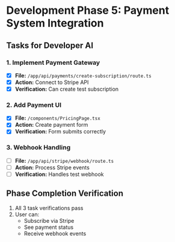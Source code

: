 # Development Phase 5: Payment System Integration

## Tasks for Developer AI

### 1. Implement Payment Gateway
- [x] **File:** `/app/api/payments/create-subscription/route.ts`
- [x] **Action:** Connect to Stripe API
- [x] **Verification:** Can create test subscription

### 2. Add Payment UI
- [x] **File:** `/components/PricingPage.tsx`
- [x] **Action:** Create payment form
- [x] **Verification:** Form submits correctly

### 3. Webhook Handling
- [ ] **File:** `/app/api/stripe/webhook/route.ts`
- [ ] **Action:** Process Stripe events
- [ ] **Verification:** Handles test webhook

## Phase Completion Verification
1. All 3 task verifications pass
2. User can:
   - Subscribe via Stripe
   - See payment status
   - Receive webhook events